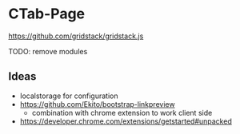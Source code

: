 # CTab-Page

https://github.com/gridstack/gridstack.js

TODO: remove modules

## Ideas
- localstorage for configuration
- https://github.com/Ekito/bootstrap-linkpreview
  - combination with chrome extension to work client side
- https://developer.chrome.com/extensions/getstarted#unpacked